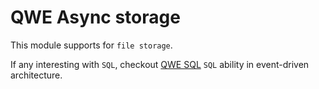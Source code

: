 # QWE Async storage

This module supports for `file storage`.

If any interesting with `SQL`, checkout [QWE SQL](https://github.com/zero88/qwe-sql) `SQL` ability in event-driven architecture.

